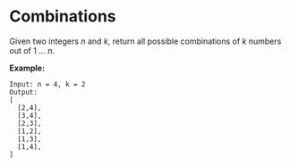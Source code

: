 # Combinations

Given two integers _n_ and _k_, return all possible combinations of _k_ numbers out of 1 ... _n_.

**Example:**

```pseudo
Input: n = 4, k = 2
Output:
[
  [2,4],
  [3,4],
  [2,3],
  [1,2],
  [1,3],
  [1,4],
]
```
